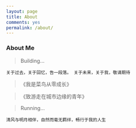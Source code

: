 ```yaml
---
layout: page
title: About
comments: yes
permalink: /about/
---
```



### About Me

> Building...

```good
关于过去，关于回忆，告一段落。 关于未来，关于我，敬请期待
```

> 《我是菜鸟从零成长》

> 《致游走在城市边缘的青年》


> Running...

```good
清风与明月相伴，自然而毫无羁绊，畅行于我的人生
```